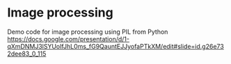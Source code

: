 # Image processing

Demo code for image processing using PIL from Python<br>
https://docs.google.com/presentation/d/1-qXmDNMJ3lSYUolfJhL0ms_fG9QauntEJJyofaPTkXM/edit#slide=id.g26e732dee83_0_115
